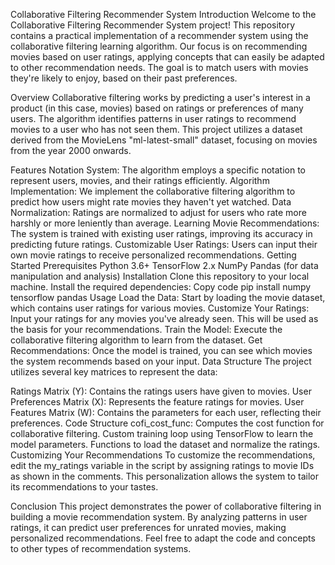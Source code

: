 Collaborative Filtering Recommender System
Introduction
Welcome to the Collaborative Filtering Recommender System project! This repository contains a practical implementation of a recommender system using the collaborative filtering learning algorithm. Our focus is on recommending movies based on user ratings, applying concepts that can easily be adapted to other recommendation needs. The goal is to match users with movies they're likely to enjoy, based on their past preferences.

Overview
Collaborative filtering works by predicting a user's interest in a product (in this case, movies) based on ratings or preferences of many users. The algorithm identifies patterns in user ratings to recommend movies to a user who has not seen them. This project utilizes a dataset derived from the MovieLens "ml-latest-small" dataset, focusing on movies from the year 2000 onwards.

Features
Notation System: The algorithm employs a specific notation to represent users, movies, and their ratings efficiently.
Algorithm Implementation: We implement the collaborative filtering algorithm to predict how users might rate movies they haven't yet watched.
Data Normalization: Ratings are normalized to adjust for users who rate more harshly or more leniently than average.
Learning Movie Recommendations: The system is trained with existing user ratings, improving its accuracy in predicting future ratings.
Customizable User Ratings: Users can input their own movie ratings to receive personalized recommendations.
Getting Started
Prerequisites
Python 3.6+
TensorFlow 2.x
NumPy
Pandas (for data manipulation and analysis)
Installation
Clone this repository to your local machine.
Install the required dependencies:
Copy code
pip install numpy tensorflow pandas
Usage
Load the Data: Start by loading the movie dataset, which contains user ratings for various movies.
Customize Your Ratings: Input your ratings for any movies you've already seen. This will be used as the basis for your recommendations.
Train the Model: Execute the collaborative filtering algorithm to learn from the dataset.
Get Recommendations: Once the model is trained, you can see which movies the system recommends based on your input.
Data Structure
The project utilizes several key matrices to represent the data:

Ratings Matrix (Y): Contains the ratings users have given to movies.
User Preferences Matrix (X): Represents the feature ratings for movies.
User Features Matrix (W): Contains the parameters for each user, reflecting their preferences.
Code Structure
cofi_cost_func: Computes the cost function for collaborative filtering.
Custom training loop using TensorFlow to learn the model parameters.
Functions to load the dataset and normalize the ratings.
Customizing Your Recommendations
To customize the recommendations, edit the my_ratings variable in the script by assigning ratings to movie IDs as shown in the comments. This personalization allows the system to tailor its recommendations to your tastes.

Conclusion
This project demonstrates the power of collaborative filtering in building a movie recommendation system. By analyzing patterns in user ratings, it can predict user preferences for unrated movies, making personalized recommendations. Feel free to adapt the code and concepts to other types of recommendation systems.
